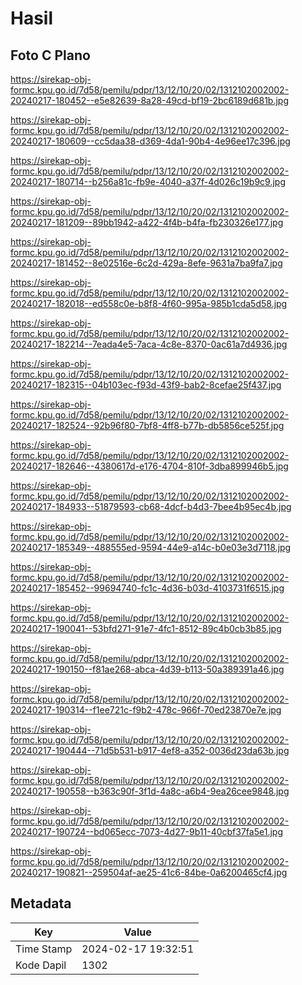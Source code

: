 # Hasil

## Foto C Plano

https://sirekap-obj-formc.kpu.go.id/7d58/pemilu/pdpr/13/12/10/20/02/1312102002002-20240217-180452--e5e82639-8a28-49cd-bf19-2bc6189d681b.jpg

https://sirekap-obj-formc.kpu.go.id/7d58/pemilu/pdpr/13/12/10/20/02/1312102002002-20240217-180609--cc5daa38-d369-4da1-90b4-4e96ee17c396.jpg

https://sirekap-obj-formc.kpu.go.id/7d58/pemilu/pdpr/13/12/10/20/02/1312102002002-20240217-180714--b256a81c-fb9e-4040-a37f-4d026c19b9c9.jpg

https://sirekap-obj-formc.kpu.go.id/7d58/pemilu/pdpr/13/12/10/20/02/1312102002002-20240217-181209--89bb1942-a422-4f4b-b4fa-fb230326e177.jpg

https://sirekap-obj-formc.kpu.go.id/7d58/pemilu/pdpr/13/12/10/20/02/1312102002002-20240217-181452--8e02516e-6c2d-429a-8efe-9631a7ba9fa7.jpg

https://sirekap-obj-formc.kpu.go.id/7d58/pemilu/pdpr/13/12/10/20/02/1312102002002-20240217-182018--ed558c0e-b8f8-4f60-995a-985b1cda5d58.jpg

https://sirekap-obj-formc.kpu.go.id/7d58/pemilu/pdpr/13/12/10/20/02/1312102002002-20240217-182214--7eada4e5-7aca-4c8e-8370-0ac61a7d4936.jpg

https://sirekap-obj-formc.kpu.go.id/7d58/pemilu/pdpr/13/12/10/20/02/1312102002002-20240217-182315--04b103ec-f93d-43f9-bab2-8cefae25f437.jpg

https://sirekap-obj-formc.kpu.go.id/7d58/pemilu/pdpr/13/12/10/20/02/1312102002002-20240217-182524--92b96f80-7bf8-4ff8-b77b-db5856ce525f.jpg

https://sirekap-obj-formc.kpu.go.id/7d58/pemilu/pdpr/13/12/10/20/02/1312102002002-20240217-182646--4380617d-e176-4704-810f-3dba899946b5.jpg

https://sirekap-obj-formc.kpu.go.id/7d58/pemilu/pdpr/13/12/10/20/02/1312102002002-20240217-184933--51879593-cb68-4dcf-b4d3-7bee4b95ec4b.jpg

https://sirekap-obj-formc.kpu.go.id/7d58/pemilu/pdpr/13/12/10/20/02/1312102002002-20240217-185349--488555ed-9594-44e9-a14c-b0e03e3d7118.jpg

https://sirekap-obj-formc.kpu.go.id/7d58/pemilu/pdpr/13/12/10/20/02/1312102002002-20240217-185452--99694740-fc1c-4d36-b03d-4103731f6515.jpg

https://sirekap-obj-formc.kpu.go.id/7d58/pemilu/pdpr/13/12/10/20/02/1312102002002-20240217-190041--53bfd271-91e7-4fc1-8512-89c4b0cb3b85.jpg

https://sirekap-obj-formc.kpu.go.id/7d58/pemilu/pdpr/13/12/10/20/02/1312102002002-20240217-190150--f81ae268-abca-4d39-b113-50a389391a46.jpg

https://sirekap-obj-formc.kpu.go.id/7d58/pemilu/pdpr/13/12/10/20/02/1312102002002-20240217-190314--f1ee721c-f9b2-478c-966f-70ed23870e7e.jpg

https://sirekap-obj-formc.kpu.go.id/7d58/pemilu/pdpr/13/12/10/20/02/1312102002002-20240217-190444--71d5b531-b917-4ef8-a352-0036d23da63b.jpg

https://sirekap-obj-formc.kpu.go.id/7d58/pemilu/pdpr/13/12/10/20/02/1312102002002-20240217-190558--b363c90f-3f1d-4a8c-a6b4-9ea26cee9848.jpg

https://sirekap-obj-formc.kpu.go.id/7d58/pemilu/pdpr/13/12/10/20/02/1312102002002-20240217-190724--bd065ecc-7073-4d27-9b11-40cbf37fa5e1.jpg

https://sirekap-obj-formc.kpu.go.id/7d58/pemilu/pdpr/13/12/10/20/02/1312102002002-20240217-190821--259504af-ae25-41c6-84be-0a6200465cf4.jpg


## Metadata

| Key        | Value               |
| ---------- | ------------------- |
| Time Stamp | 2024-02-17 19:32:51 |
| Kode Dapil | 1302                |




